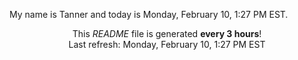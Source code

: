 My name is Tanner and today is Monday, February 10, 1:27 PM EST.

<p align="center">This <i>README</i> file is generated <b>every 3 hours</b>!</br>Last refresh: Monday, February 10, 1:27 PM EST<br /></p>
